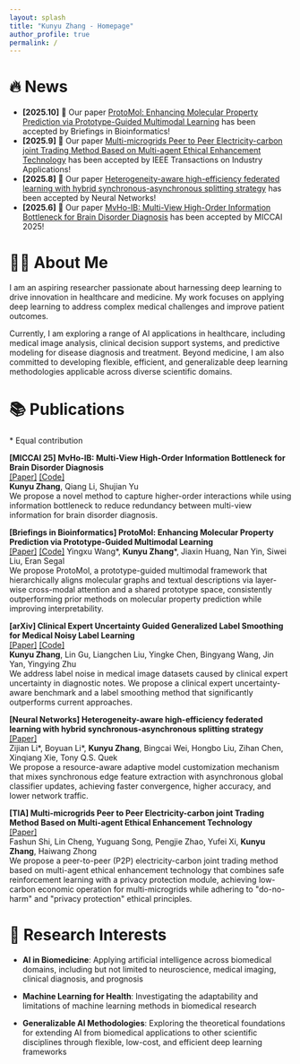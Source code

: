 ```yaml
---
layout: splash
title: "Kunyu Zhang - Homepage"
author_profile: true
permalink: /
---
```


# 🔥 News
- **[2025.10]** 🎉 Our paper [ProtoMol: Enhancing Molecular Property Prediction via Prototype-Guided Multimodal Learning](https://arxiv.org/pdf/2510.16824) has been accepted by Briefings in Bioinformatics!
- **[2025.9]** 🎉 Our paper [Multi-microgrids Peer to Peer Electricity-carbon joint Trading Method Based on Multi-agent Ethical Enhancement Technology](https://ieeexplore.ieee.org/abstract/document/11196024/) has been accepted by IEEE Transactions on Industry Applications!
- **[2025.8]** 🎉 Our paper [Heterogeneity-aware high-efficiency federated learning with hybrid synchronous-asynchronous splitting strategy](https://www.sciencedirect.com/science/article/pii/S0893608025009189) has been accepted by Neural Networks!
- **[2025.6]** 🎉 Our paper [MvHo-IB: Multi-View High-Order Information Bottleneck for Brain Disorder Diagnosis](https://papers.miccai.org/miccai-2025/paper/0646_paper.pdf) has been accepted by MICCAI 2025!

# 👨‍🔬 About Me
I am an aspiring researcher passionate about harnessing deep learning to drive innovation in healthcare and medicine. My work focuses on applying deep learning to address complex medical challenges and improve patient outcomes.

Currently, I am exploring a range of AI applications in healthcare, including medical image analysis, clinical decision support systems, and predictive modeling for disease diagnosis and treatment. Beyond medicine, I am also committed to developing flexible, efficient, and generalizable deep learning methodologies applicable across diverse scientific domains.

# 📚 Publications
\* Equal contribution

**[MICCAI 25] MvHo-IB: Multi-View High-Order Information Bottleneck for Brain Disorder Diagnosis**  
[[Paper]](https://papers.miccai.org/miccai-2025/paper/0646_paper.pdf) [[Code]](https://github.com/zky04/MvHo-IB)  
**Kunyu Zhang**, Qiang Li, Shujian Yu  
We propose a novel method to capture higher-order interactions while using information bottleneck to reduce redundancy between multi-view information for brain disorder diagnosis.

**[Briefings in Bioinformatics] ProtoMol: Enhancing Molecular Property Prediction via Prototype-Guided Multimodal Learning**  
[[Paper]](https://arxiv.org/pdf/2510.16824) [[Code]](https://github.com/zky04/Protomol) 
Yingxu Wang\*, **Kunyu Zhang**\*, Jiaxin Huang, Nan Yin, Siwei Liu, Eran Segal  
We propose ProtoMol, a prototype-guided multimodal framework that hierarchically aligns molecular graphs and textual descriptions via layer-wise cross-modal attention and a shared prototype space, consistently outperforming prior methods on molecular property prediction while improving interpretability.

**[arXiv] Clinical Expert Uncertainty Guided Generalized Label Smoothing for Medical Noisy Label Learning**  
[[Paper]](https://arxiv.org/pdf/2508.02495) [[Code]](https://github.com/zky04/Medical-Noisy-Label-Dataset)  
**Kunyu Zhang**, Lin Gu, Liangchen Liu, Yingke Chen, Bingyang Wang, Jin Yan, Yingying Zhu  
We address label noise in medical image datasets caused by clinical expert uncertainty in diagnostic notes. We propose a clinical expert uncertainty-aware benchmark and a label smoothing method that significantly outperforms current approaches.

**[Neural Networks] Heterogeneity-aware high-efficiency federated learning with hybrid synchronous-asynchronous splitting strategy**  
[[Paper]](https://www.sciencedirect.com/science/article/pii/S0893608025009189)  
Zijian Li\*, Boyuan Li\*, **Kunyu Zhang**, Bingcai Wei, Hongbo Liu, Zihan Chen, Xinqiang Xie, Tony Q.S. Quek  
We propose a resource-aware adaptive model customization mechanism that mixes synchronous edge feature extraction with asynchronous global classifier updates, achieving faster convergence, higher accuracy, and lower network traffic.

**[TIA] Multi-microgrids Peer to Peer Electricity-carbon joint Trading Method Based on Multi-agent Ethical Enhancement Technology**  
[[Paper]](https://ieeexplore.ieee.org/abstract/document/11196024/)  
Fashun Shi, Lin Cheng, Yuguang Song, Pengjie Zhao, Yufei Xi, **Kunyu Zhang**, Haiwang Zhong  
We propose a peer-to-peer (P2P) electricity-carbon joint trading method based on multi-agent ethical enhancement technology that combines safe reinforcement learning with a privacy protection module, achieving low-carbon economic operation for multi-microgrids while adhering to "do-no-harm" and "privacy protection" ethical principles.

# 🔬 Research Interests
- **AI in Biomedicine**:  Applying artificial intelligence across biomedical domains, including but not limited to neuroscience, medical imaging, clinical diagnosis, and prognosis

- **Machine Learning for Health**: Investigating the adaptability and limitations of machine learning methods in biomedical research

- **Generalizable AI Methodologies**: Exploring the theoretical foundations for extending AI from biomedical applications to other scientific disciplines through flexible, low-cost, and efficient deep learning frameworks
